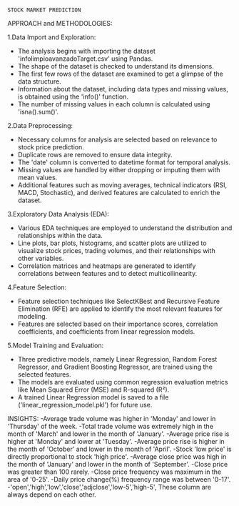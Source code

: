                                                                                 STOCK MARKET PREDICTION


APPROACH and METHODOLOGIES:

1.Data Import and Exploration:

   - The analysis begins with importing the dataset 'infolimpioavanzadoTarget.csv' using Pandas.
   - The shape of the dataset is checked to understand its dimensions.
   - The first few rows of the dataset are examined to get a glimpse of the data structure.
   - Information about the dataset, including data types and missing values, is obtained using the 'info()' function.
   - The number of missing values in each column is calculated using 'isna().sum()'.

2.Data Preprocessing:

   - Necessary columns for analysis are selected based on relevance to stock price prediction.
   - Duplicate rows are removed to ensure data integrity.
   - The 'date' column is converted to datetime format for temporal analysis.
   - Missing values are handled by either dropping or imputing them with mean values.
   - Additional features such as moving averages, technical indicators (RSI, MACD, Stochastic), and derived features are calculated to enrich the dataset.

3.Exploratory Data Analysis (EDA):
   - Various EDA techniques are employed to understand the distribution and relationships within the data.
   - Line plots, bar plots, histograms, and scatter plots are utilized to visualize stock prices, trading volumes, and their relationships with other variables.
   - Correlation matrices and heatmaps are generated to identify correlations between features and to detect multicollinearity.

4.Feature Selection:
   - Feature selection techniques like SelectKBest and Recursive Feature Elimination (RFE) are applied to identify the most relevant features for modeling.
   - Features are selected based on their importance scores, correlation coefficients, and coefficients from linear regression models.

5.Model Training and Evaluation:
   - Three predictive models, namely Linear Regression, Random Forest Regressor, and Gradient Boosting Regressor, are trained using the selected features.
   - The models are evaluated using common regression evaluation metrics like Mean Squared Error (MSE) and R-squared (R²).
   - A trained Linear Regression model is saved to a file ('linear_regression_model.pkl') for future use.

INSIGHTS:
 -Average trade volume was higher in 'Monday' and lower in 'Thursday' of the week.
 -Total trade volume was extremely high in the month of 'March' and lower in the month of 'January'.
 -Average price rise is higher at 'Monday' and lower at 'Tuesday'.
 -Average price rise is higher in the month of 'October' and lower in the month of 'April'.
 -Stock 'low price' is directly proportional to stock 'high price'.
 -Average close price was high in the month of 'January' and lower in the month of 'September'.
 -Close price was greater than 100 rarely.
 -Close price frequency was maximum in the area of '0-25'.
 -Daily price change(%) frequency range was between '0-17'.
 -'open','high','low','close','adjclose','low-5','high-5', These column are always depend on each other.






                                                                            

